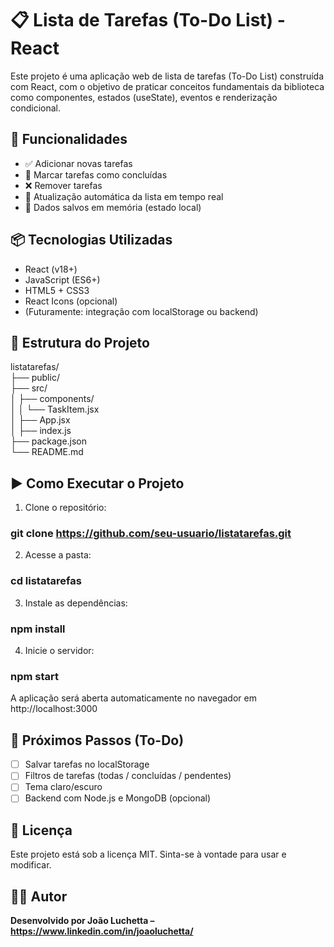  # 📋 Lista de Tarefas (To-Do List) - React

Este projeto é uma aplicação web de lista de tarefas (To-Do List) construída com React, com o objetivo de praticar conceitos fundamentais da biblioteca como componentes, estados (useState), eventos e renderização condicional.

## 🚀 Funcionalidades

- ✅ Adicionar novas tarefas
- 📝 Marcar tarefas como concluídas
- ❌ Remover tarefas
- 🔄 Atualização automática da lista em tempo real
- 💾 Dados salvos em memória (estado local)

## 📦 Tecnologias Utilizadas

- React (v18+)
- JavaScript (ES6+)
- HTML5 + CSS3
- React Icons (opcional)
- (Futuramente: integração com localStorage ou backend)

## 📂 Estrutura do Projeto

listatarefas/ <br />
├── public/ <br />
├── src/ <br />
│   ├── components/ <br />
│   │   └── TaskItem.jsx <br />
│   ├── App.jsx <br />
│   ├── index.js <br />
├── package.json <br />
└── README.md 

## ▶️ Como Executar o Projeto

1. Clone o repositório:

### git clone https://github.com/seu-usuario/listatarefas.git

2. Acesse a pasta:

### cd listatarefas

3. Instale as dependências:

### npm install

4. Inicie o servidor:

### npm start

A aplicação será aberta automaticamente no navegador em http://localhost:3000

## 📌 Próximos Passos (To-Do)

- [ ] Salvar tarefas no localStorage
- [ ] Filtros de tarefas (todas / concluídas / pendentes)
- [ ] Tema claro/escuro
- [ ] Backend com Node.js e MongoDB (opcional)

## 📄 Licença

Este projeto está sob a licença MIT. Sinta-se à vontade para usar e modificar.

## 🙋‍♂️ Autor

**Desenvolvido por João Luchetta – https://www.linkedin.com/in/joaoluchetta/**

